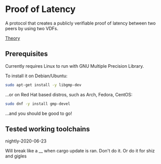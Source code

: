 # Proof of Latency
A protocol that creates a publicly verifiable proof of latency between two peers by using two VDFs.

[Theory](https://github.com/JaniAnttonen/gradu)

## Prerequisites
Currently requires Linux to run with GNU Multiple Precision Library.

To install it on Debian/Ubuntu:
```bash
sudo apt-get install -y libgmp-dev
```

...or on Red Hat based distros, such as Arch, Fedora, CentOS:
```bash
sudo dnf -y install gmp-devel
```

...and you should be good to go!

## Tested working toolchains
nightly-2020-06-23

Will break like a __ when cargo update is ran. Don't do it. Or do it for shiz and gigles
